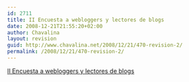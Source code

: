 ```yaml
---
id: 2711
title: II Encuesta a webloggers y lectores de blogs
date: 2008-12-21T21:55:20+02:00
author: Chavalina
layout: revision
guid: http://www.chavalina.net/2008/12/21/470-revision-2/
permalink: /2008/12/21/470-revision-2/
---
```

<a href="http://www.blogpocket.com/encuesta/index.php" target="_blank">II Encuesta a webloggers y lectores de blogs</a>